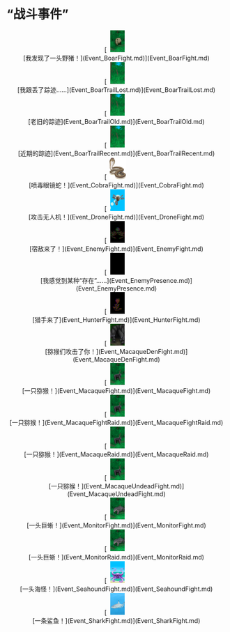 # “战斗事件”  
<div style="display:inline-block"><div class="gamedatalist" style="text-align:center;min-width:150px;min-height:0px;"><div style="text-align:center;">[<div style="width:50px;display:inline-block;text-align:center"><img decoding="async" src="../wiki/Sprite/BoarEvent.png" href="a.md" style="max-width:50px;max-height:50px;"></div><br>[我发现了一头野猪！](Event_BoarFight.md)](Event_BoarFight.md)</div></div><div class="gamedatalist" style="text-align:center;min-width:150px;min-height:0px;"><div style="text-align:center;">[<div style="width:50px;display:inline-block;text-align:center"><img decoding="async" src="../wiki/Sprite/Jungle.png" href="a.md" style="max-width:50px;max-height:50px;"></div><br>[我跟丢了踪迹……](Event_BoarTrailLost.md)](Event_BoarTrailLost.md)</div></div><div class="gamedatalist" style="text-align:center;min-width:150px;min-height:0px;"><div style="text-align:center;">[<div style="width:50px;display:inline-block;text-align:center"><img decoding="async" src="../wiki/Sprite/Jungle.png" href="a.md" style="max-width:50px;max-height:50px;"></div><br>[老旧的踪迹](Event_BoarTrailOld.md)](Event_BoarTrailOld.md)</div></div><div class="gamedatalist" style="text-align:center;min-width:150px;min-height:0px;"><div style="text-align:center;">[<div style="width:50px;display:inline-block;text-align:center"><img decoding="async" src="../wiki/Sprite/Jungle.png" href="a.md" style="max-width:50px;max-height:50px;"></div><br>[近期的踪迹](Event_BoarTrailRecent.md)](Event_BoarTrailRecent.md)</div></div><div class="gamedatalist" style="text-align:center;min-width:150px;min-height:0px;"><div style="text-align:center;">[<div style="width:50px;display:inline-block;text-align:center"><img decoding="async" src="../wiki/Sprite/SpittingCobra.png" href="a.md" style="max-width:50px;max-height:50px;"></div><br>[喷毒眼镜蛇！](Event_CobraFight.md)](Event_CobraFight.md)</div></div><div class="gamedatalist" style="text-align:center;min-width:150px;min-height:0px;"><div style="text-align:center;">[<div style="width:50px;display:inline-block;text-align:center"><img decoding="async" src="../wiki/Sprite/Drone.png" href="a.md" style="max-width:50px;max-height:50px;"></div><br>[攻击无人机！](Event_DroneFight.md)](Event_DroneFight.md)</div></div><div class="gamedatalist" style="text-align:center;min-width:150px;min-height:0px;"><div style="text-align:center;">[<div style="width:50px;display:inline-block;text-align:center"><img decoding="async" src="../wiki/Sprite/Enemy.png" href="a.md" style="max-width:50px;max-height:50px;"></div><br>[宿敌来了！](Event_EnemyFight.md)](Event_EnemyFight.md)</div></div><div class="gamedatalist" style="text-align:center;min-width:150px;min-height:0px;"><div style="text-align:center;">[<div style="width:50px;display:inline-block;text-align:center"><img decoding="async" src="../wiki/Sprite/Darkness.png" href="a.md" style="max-width:50px;max-height:50px;"></div><br>[我感觉到某种“存在”……](Event_EnemyPresence.md)](Event_EnemyPresence.md)</div></div><div class="gamedatalist" style="text-align:center;min-width:150px;min-height:0px;"><div style="text-align:center;">[<div style="width:50px;display:inline-block;text-align:center"><img decoding="async" src="../wiki/Sprite/Hunter.png" href="a.md" style="max-width:50px;max-height:50px;"></div><br>[猎手来了](Event_HunterFight.md)](Event_HunterFight.md)</div></div><div class="gamedatalist" style="text-align:center;min-width:150px;min-height:0px;"><div style="text-align:center;">[<div style="width:50px;display:inline-block;text-align:center"><img decoding="async" src="../wiki/Sprite/MacaqueDen.png" href="a.md" style="max-width:50px;max-height:50px;"></div><br>[猕猴们攻击了你！](Event_MacaqueDenFight.md)](Event_MacaqueDenFight.md)</div></div><div class="gamedatalist" style="text-align:center;min-width:150px;min-height:0px;"><div style="text-align:center;">[<div style="width:50px;display:inline-block;text-align:center"><img decoding="async" src="../wiki/Sprite/MacaqueEvent.png" href="a.md" style="max-width:50px;max-height:50px;"></div><br>[一只猕猴！](Event_MacaqueFight.md)](Event_MacaqueFight.md)</div></div><div class="gamedatalist" style="text-align:center;min-width:150px;min-height:0px;"><div style="text-align:center;">[<div style="width:50px;display:inline-block;text-align:center"><img decoding="async" src="../wiki/Sprite/MacaqueEvent.png" href="a.md" style="max-width:50px;max-height:50px;"></div><br>[一只猕猴！](Event_MacaqueFightRaid.md)](Event_MacaqueFightRaid.md)</div></div><div class="gamedatalist" style="text-align:center;min-width:150px;min-height:0px;"><div style="text-align:center;">[<div style="width:50px;display:inline-block;text-align:center"><img decoding="async" src="../wiki/Sprite/MacaqueEvent.png" href="a.md" style="max-width:50px;max-height:50px;"></div><br>[一只猕猴！](Event_MacaqueRaid.md)](Event_MacaqueRaid.md)</div></div><div class="gamedatalist" style="text-align:center;min-width:150px;min-height:0px;"><div style="text-align:center;">[<div style="width:50px;display:inline-block;text-align:center"><img decoding="async" src="../wiki/Sprite/MacaqueEvent.png" href="a.md" style="max-width:50px;max-height:50px;"></div><br>[一只猕猴！](Event_MacaqueUndeadFight.md)](Event_MacaqueUndeadFight.md)</div></div><div class="gamedatalist" style="text-align:center;min-width:150px;min-height:0px;"><div style="text-align:center;">[<div style="width:50px;display:inline-block;text-align:center"><img decoding="async" src="../wiki/Sprite/MonitorEvent.png" href="a.md" style="max-width:50px;max-height:50px;"></div><br>[一头巨蜥！](Event_MonitorFight.md)](Event_MonitorFight.md)</div></div><div class="gamedatalist" style="text-align:center;min-width:150px;min-height:0px;"><div style="text-align:center;">[<div style="width:50px;display:inline-block;text-align:center"><img decoding="async" src="../wiki/Sprite/MonitorEvent.png" href="a.md" style="max-width:50px;max-height:50px;"></div><br>[一头巨蜥！](Event_MonitorRaid.md)](Event_MonitorRaid.md)</div></div><div class="gamedatalist" style="text-align:center;min-width:150px;min-height:0px;"><div style="text-align:center;">[<div style="width:50px;display:inline-block;text-align:center"><img decoding="async" src="../wiki/Sprite/Seahound.png" href="a.md" style="max-width:50px;max-height:50px;"></div><br>[一头海怪！](Event_SeahoundFight.md)](Event_SeahoundFight.md)</div></div><div class="gamedatalist" style="text-align:center;min-width:150px;min-height:0px;"><div style="text-align:center;">[<div style="width:50px;display:inline-block;text-align:center"><img decoding="async" src="../wiki/Sprite/SharkEvent.png" href="a.md" style="max-width:50px;max-height:50px;"></div><br>[一条鲨鱼！](Event_SharkFight.md)](Event_SharkFight.md)</div></div></div>  
  
